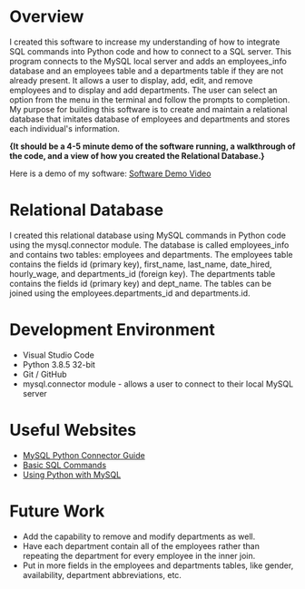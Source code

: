 # Overview

I created this software to increase my understanding of how to integrate SQL commands into Python code and how to connect to a SQL server. This program connects to the MySQL local server and adds an employees_info database and an employees table and a departments table if they are not already present. It allows a user to display, add, edit, and remove employees and to display and add departments. The user can select an option from the menu in the terminal and follow the prompts to completion. My purpose for building this software is to create and maintain a relational database that imitates database of employees and departments and stores each individual's information.

**{It should be a 4-5 minute demo of the software running, a walkthrough of the code, and a view of how you created the Relational Database.}**

Here is a demo of my software: [Software Demo Video](http://youtube.link.goes.here)

# Relational Database

I created this relational database using MySQL commands in Python code using the mysql.connector module. The database is called employees_info and contains two tables: employees and departments. The employees table contains the fields id (primary key), first_name, last_name, date_hired, hourly_wage, and departments_id (foreign key). The departments table contains the fields id (primary key) and dept_name. The tables can be joined using the employees.departments_id and departments.id.

# Development Environment

* Visual Studio Code
* Python 3.8.5 32-bit
* Git / GitHub
* mysql.connector module - allows a user to connect to their local MySQL server

# Useful Websites

* [MySQL Python Connector Guide](https://dev.mysql.com/doc/connector-python/en/)
* [Basic SQL Commands](https://www.w3schools.com/sql/)
* [Using Python with MySQL](https://www.w3schools.com/python/python_mysql_getstarted.asp)

# Future Work

* Add the capability to remove and modify departments as well.
* Have each department contain all of the employees rather than repeating the department for every employee in the inner join.
* Put in more fields in the employees and departments tables, like gender, availability, department abbreviations, etc.
